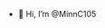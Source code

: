 - 👋 Hi, I’m @MinnC105 

<!---
MinnC105/MinnC105 is a ✨ special ✨ repository because its `README.md` (this file) appears on your GitHub profile.
You can click the Preview link to take a look at your changes.
--->
